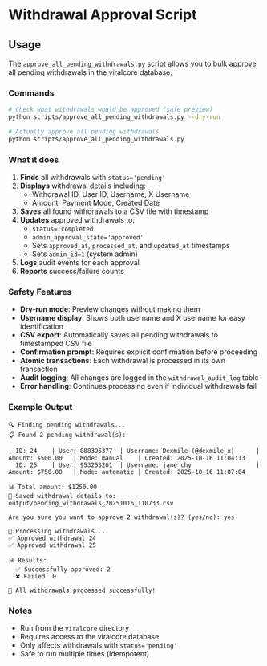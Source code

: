 # Withdrawal Approval Script

## Usage

The `approve_all_pending_withdrawals.py` script allows you to bulk approve all pending withdrawals in the viralcore database.

### Commands

```bash
# Check what withdrawals would be approved (safe preview)
python scripts/approve_all_pending_withdrawals.py --dry-run

# Actually approve all pending withdrawals
python scripts/approve_all_pending_withdrawals.py
```

### What it does

1. **Finds** all withdrawals with `status='pending'`
2. **Displays** withdrawal details including:
   - Withdrawal ID, User ID, Username, X Username  
   - Amount, Payment Mode, Created Date
3. **Saves** all found withdrawals to a CSV file with timestamp
4. **Updates** approved withdrawals to:
   - `status='completed'`
   - `admin_approval_state='approved'`
   - Sets `approved_at`, `processed_at`, and `updated_at` timestamps
   - Sets `admin_id=1` (system admin)
5. **Logs** audit events for each approval
6. **Reports** success/failure counts

### Safety Features

- **Dry-run mode**: Preview changes without making them
- **Username display**: Shows both username and X username for easy identification
- **CSV export**: Automatically saves all pending withdrawals to timestamped CSV file
- **Confirmation prompt**: Requires explicit confirmation before proceeding
- **Atomic transactions**: Each withdrawal is processed in its own transaction
- **Audit logging**: All changes are logged in the `withdrawal_audit_log` table
- **Error handling**: Continues processing even if individual withdrawals fail

### Example Output

```
🔍 Finding pending withdrawals...
📋 Found 2 pending withdrawal(s):

  ID: 24    | User: 888396377  | Username: Dexmile (@dexmile_x)      | Amount: $500.00   | Mode: manual    | Created: 2025-10-16 11:04:13
  ID: 25    | User: 953253201  | Username: jane_chy                  | Amount: $750.00   | Mode: automatic | Created: 2025-10-16 11:07:04

📊 Total amount: $1250.00
💾 Saved withdrawal details to: output/pending_withdrawals_20251016_110733.csv

Are you sure you want to approve 2 withdrawal(s)? (yes/no): yes

🚀 Processing withdrawals...
✅ Approved withdrawal 24
✅ Approved withdrawal 25

📊 Results:
  ✅ Successfully approved: 2
  ❌ Failed: 0

🎉 All withdrawals processed successfully!
```

### Notes

- Run from the `viralcore` directory
- Requires access to the viralcore database
- Only affects withdrawals with `status='pending'`
- Safe to run multiple times (idempotent)